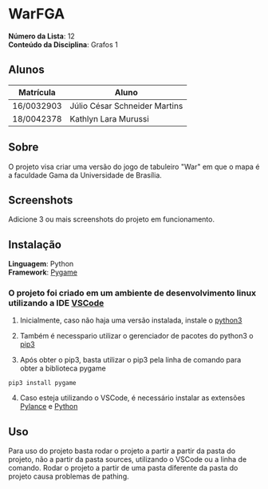 
# WarFGA

**Número da Lista**: 12<br>
**Conteúdo da Disciplina**: Grafos 1<br>

## Alunos
|Matrícula | Aluno |
| -- | -- |
| 16/0032903  |  Júlio César Schneider Martins |
| 18/0042378  |  Kathlyn Lara Murussi |

## Sobre 
O projeto visa criar uma versão do jogo de tabuleiro "War" em que o mapa é a faculdade Gama da Universidade de Brasília. 

## Screenshots
Adicione 3 ou mais screenshots do projeto em funcionamento.

## Instalação 
**Linguagem**: Python<br>
**Framework**: [Pygame](https://www.pygame.org/news)<br>

### O projeto foi criado em um ambiente de desenvolvimento linux utilizando a IDE [VSCode](https://code.visualstudio.com/)

1. Inicialmente, caso não haja uma versão instalada, instale o [python3](https://www.python.org/downloads/)

2. Também é necesspario utilizar o gerenciador de pacotes do python3 o [pip3](https://pypi.org/project/pip/#description)

3. Após obter o pip3, basta utilizar o pip3 pela linha de comando para obter a biblioteca pygame
```
pip3 install pygame
```

4. Caso esteja utilizando o VSCode, é necessário instalar as extensões [Pylance](https://marketplace.visualstudio.com/items?itemName=ms-python.vscode-pylance) e [Python](https://marketplace.visualstudio.com/items?itemName=ms-python.python) 


## Uso 

Para uso do projeto basta rodar o projeto a partir a partir da pasta do projeto, não a partir da pasta sources, utilizando o VSCode ou a linha de comando. Rodar o projeto a partir de uma pasta diferente da pasta do projeto causa problemas de pathing.


